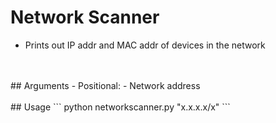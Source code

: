 # Network Scanner
  - Prints out IP addr and MAC addr of devices in the network
</br>
</br>
## Arguments 
  - Positional:
    - Network address
</br>
</br>
## Usage
```
python networkscanner.py "x.x.x.x/x"
```
